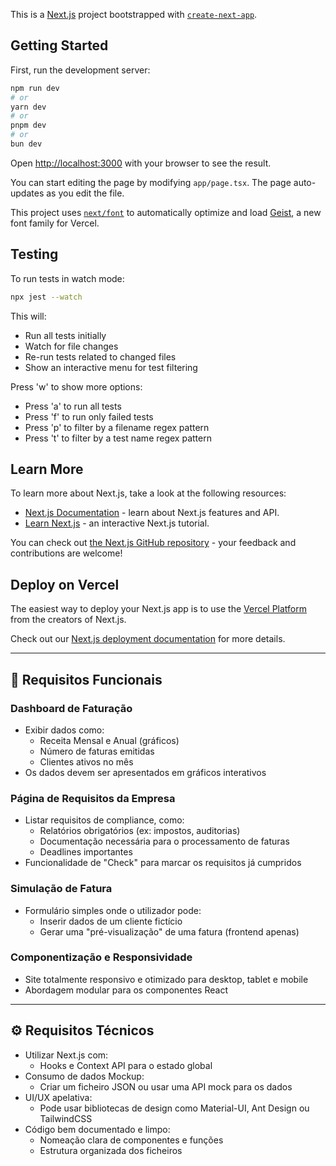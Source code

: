 This is a [Next.js](https://nextjs.org) project bootstrapped with [`create-next-app`](https://nextjs.org/docs/app/api-reference/cli/create-next-app).

## Getting Started

First, run the development server:

```bash
npm run dev
# or
yarn dev
# or
pnpm dev
# or
bun dev
```

Open [http://localhost:3000](http://localhost:3000) with your browser to see the result.

You can start editing the page by modifying `app/page.tsx`. The page auto-updates as you edit the file.

This project uses [`next/font`](https://nextjs.org/docs/app/building-your-application/optimizing/fonts) to automatically optimize and load [Geist](https://vercel.com/font), a new font family for Vercel.

## Testing

To run tests in watch mode:

```bash
npx jest --watch
```

This will:
- Run all tests initially
- Watch for file changes
- Re-run tests related to changed files
- Show an interactive menu for test filtering

Press 'w' to show more options:
- Press 'a' to run all tests
- Press 'f' to run only failed tests
- Press 'p' to filter by a filename regex pattern
- Press 't' to filter by a test name regex pattern

## Learn More

To learn more about Next.js, take a look at the following resources:

- [Next.js Documentation](https://nextjs.org/docs) - learn about Next.js features and API.
- [Learn Next.js](https://nextjs.org/learn) - an interactive Next.js tutorial.

You can check out [the Next.js GitHub repository](https://github.com/vercel/next.js) - your feedback and contributions are welcome!

## Deploy on Vercel

The easiest way to deploy your Next.js app is to use the [Vercel Platform](https://vercel.com/new?utm_medium=default-template&filter=next.js&utm_source=create-next-app&utm_campaign=create-next-app-readme) from the creators of Next.js.

Check out our [Next.js deployment documentation](https://nextjs.org/docs/app/building-your-application/deploying) for more details.

---

## 📝 Requisitos Funcionais

### Dashboard de Faturação

- Exibir dados como:
  - Receita Mensal e Anual (gráficos)
  - Número de faturas emitidas
  - Clientes ativos no mês
- Os dados devem ser apresentados em gráficos interativos

### Página de Requisitos da Empresa

- Listar requisitos de compliance, como:
  - Relatórios obrigatórios (ex: impostos, auditorias)
  - Documentação necessária para o processamento de faturas
  - Deadlines importantes
- Funcionalidade de "Check" para marcar os requisitos já cumpridos

### Simulação de Fatura

- Formulário simples onde o utilizador pode:
  - Inserir dados de um cliente fictício
  - Gerar uma "pré-visualização" de uma fatura (frontend apenas)

### Componentização e Responsividade

- Site totalmente responsivo e otimizado para desktop, tablet e mobile
- Abordagem modular para os componentes React

---

## ⚙️ Requisitos Técnicos

- Utilizar Next.js com:
  - Hooks e Context API para o estado global
- Consumo de dados Mockup:
  - Criar um ficheiro JSON ou usar uma API mock para os dados
- UI/UX apelativa:
  - Pode usar bibliotecas de design como Material-UI, Ant Design ou TailwindCSS
- Código bem documentado e limpo:
  - Nomeação clara de componentes e funções
  - Estrutura organizada dos ficheiros